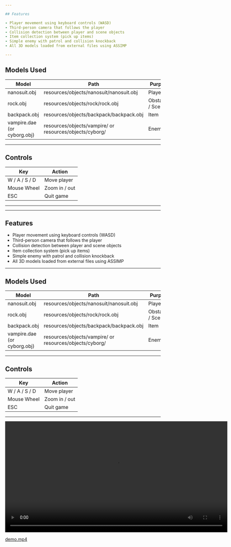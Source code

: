 ```yaml
---

## Features

- Player movement using keyboard controls (WASD)
- Third-person camera that follows the player
- Collision detection between player and scene objects
- Item collection system (pick up items)
- Simple enemy with patrol and collision knockback
- All 3D models loaded from external files using ASSIMP

---
```


## Models Used

| Model | Path | Purpose |
|--------|------|----------|
| nanosuit.obj | resources/objects/nanosuit/nanosuit.obj | Player |
| rock.obj | resources/objects/rock/rock.obj | Obstacles / Scene |
| backpack.obj | resources/objects/backpack/backpack.obj | Item |
| vampire.dae (or cyborg.obj) | resources/objects/vampire/ or resources/objects/cyborg/ | Enemy |

---

## Controls

| Key | Action |
|-----|--------|
| W / A / S / D | Move player |
| Mouse Wheel | Zoom in / out |
| ESC | Quit game |

---

---

## Features

- Player movement using keyboard controls (WASD)
- Third-person camera that follows the player
- Collision detection between player and scene objects
- Item collection system (pick up items)
- Simple enemy with patrol and collision knockback
- All 3D models loaded from external files using ASSIMP

---

## Models Used

| Model | Path | Purpose |
|--------|------|----------|
| nanosuit.obj | resources/objects/nanosuit/nanosuit.obj | Player |
| rock.obj | resources/objects/rock/rock.obj | Obstacles / Scene |
| backpack.obj | resources/objects/backpack/backpack.obj | Item |
| vampire.dae (or cyborg.obj) | resources/objects/vampire/ or resources/objects/cyborg/ | Enemy |

---

## Controls

| Key | Action |
|-----|--------|
| W / A / S / D | Move player |
| Mouse Wheel | Zoom in / out |
| ESC | Quit game |

---

<video width="720" controls>
  <source src="https://punpao.github.io/game_assg4/demo.mp4" type="video/mp4">
  Your browser does not support the video tag.
</video>

[demo.mp4](https://punpao.github.io/game_assg4/demo.mp4)

